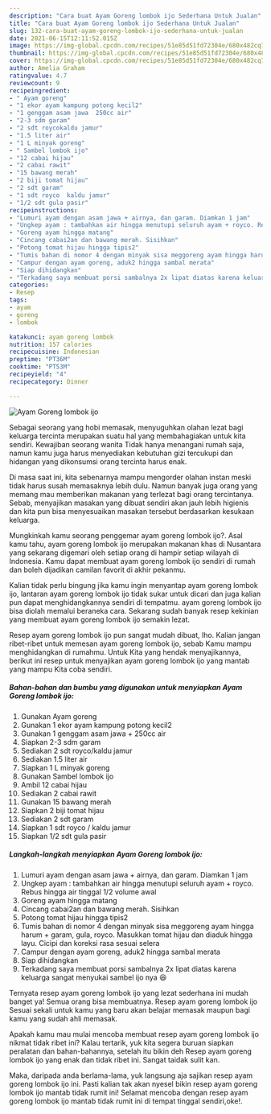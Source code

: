 ```yaml
---
description: "Cara buat Ayam Goreng lombok ijo Sederhana Untuk Jualan"
title: "Cara buat Ayam Goreng lombok ijo Sederhana Untuk Jualan"
slug: 132-cara-buat-ayam-goreng-lombok-ijo-sederhana-untuk-jualan
date: 2021-06-15T12:11:52.015Z
image: https://img-global.cpcdn.com/recipes/51e85d51fd72304e/680x482cq70/ayam-goreng-lombok-ijo-foto-resep-utama.jpg
thumbnail: https://img-global.cpcdn.com/recipes/51e85d51fd72304e/680x482cq70/ayam-goreng-lombok-ijo-foto-resep-utama.jpg
cover: https://img-global.cpcdn.com/recipes/51e85d51fd72304e/680x482cq70/ayam-goreng-lombok-ijo-foto-resep-utama.jpg
author: Amelia Graham
ratingvalue: 4.7
reviewcount: 9
recipeingredient:
- " Ayam goreng"
- "1 ekor ayam kampung potong kecil2"
- "1 genggam asam jawa  250cc air"
- "2-3 sdm garam"
- "2 sdt roycokaldu jamur"
- "1.5 liter air"
- "1 L minyak goreng"
- " Sambel lombok ijo"
- "12 cabai hijau"
- "2 cabai rawit"
- "15 bawang merah"
- "2 biji tomat hijau"
- "2 sdt garam"
- "1 sdt royco  kaldu jamur"
- "1/2 sdt gula pasir"
recipeinstructions:
- "Lumuri ayam dengan asam jawa + airnya, dan garam. Diamkan 1 jam"
- "Ungkep ayam : tambahkan air hingga menutupi seluruh ayam + royco. Rebus hingga air tinggal 1/2 volume awal"
- "Goreng ayam hingga matang"
- "Cincang cabai2an dan bawang merah. Sisihkan"
- "Potong tomat hijau hingga tipis2"
- "Tumis bahan di nomor 4 dengan minyak sisa meggoreng ayam hingga harum + garam, gula, royco. Masukkan tomat hijau dan diaduk hingga layu. Cicipi dan koreksi rasa sesuai selera"
- "Campur dengan ayam goreng, aduk2 hingga sambal merata"
- "Siap dihidangkan"
- "Terkadang saya membuat porsi sambalnya 2x lipat diatas karena keluarga sangat menyukai sambel ijo nya 😆"
categories:
- Resep
tags:
- ayam
- goreng
- lombok

katakunci: ayam goreng lombok 
nutrition: 157 calories
recipecuisine: Indonesian
preptime: "PT36M"
cooktime: "PT53M"
recipeyield: "4"
recipecategory: Dinner

---
```



![Ayam Goreng lombok ijo](https://img-global.cpcdn.com/recipes/51e85d51fd72304e/680x482cq70/ayam-goreng-lombok-ijo-foto-resep-utama.jpg)

Sebagai seorang yang hobi memasak, menyuguhkan olahan lezat bagi keluarga tercinta merupakan suatu hal yang membahagiakan untuk kita sendiri. Kewajiban seorang  wanita Tidak hanya menangani rumah saja, namun kamu juga harus menyediakan kebutuhan gizi tercukupi dan hidangan yang dikonsumsi orang tercinta harus enak.

Di masa  saat ini, kita sebenarnya mampu mengorder olahan instan meski tidak harus susah memasaknya lebih dulu. Namun banyak juga orang yang memang mau memberikan makanan yang terlezat bagi orang tercintanya. Sebab, menyajikan masakan yang dibuat sendiri akan jauh lebih higienis dan kita pun bisa menyesuaikan masakan tersebut berdasarkan kesukaan keluarga. 



Mungkinkah kamu seorang penggemar ayam goreng lombok ijo?. Asal kamu tahu, ayam goreng lombok ijo merupakan makanan khas di Nusantara yang sekarang digemari oleh setiap orang di hampir setiap wilayah di Indonesia. Kamu dapat membuat ayam goreng lombok ijo sendiri di rumah dan boleh dijadikan camilan favorit di akhir pekanmu.

Kalian tidak perlu bingung jika kamu ingin menyantap ayam goreng lombok ijo, lantaran ayam goreng lombok ijo tidak sukar untuk dicari dan juga kalian pun dapat menghidangkannya sendiri di tempatmu. ayam goreng lombok ijo bisa diolah memalui beraneka cara. Sekarang sudah banyak resep kekinian yang membuat ayam goreng lombok ijo semakin lezat.

Resep ayam goreng lombok ijo pun sangat mudah dibuat, lho. Kalian jangan ribet-ribet untuk memesan ayam goreng lombok ijo, sebab Kamu mampu menghidangkan di rumahmu. Untuk Kita yang hendak menyajikannya, berikut ini resep untuk menyajikan ayam goreng lombok ijo yang mantab yang mampu Kita coba sendiri.

<!--inarticleads1-->

##### Bahan-bahan dan bumbu yang digunakan untuk menyiapkan Ayam Goreng lombok ijo:

1. Gunakan  Ayam goreng
1. Gunakan 1 ekor ayam kampung potong kecil2
1. Gunakan 1 genggam asam jawa + 250cc air
1. Siapkan 2-3 sdm garam
1. Sediakan 2 sdt royco/kaldu jamur
1. Sediakan 1.5 liter air
1. Siapkan 1 L minyak goreng
1. Gunakan  Sambel lombok ijo
1. Ambil 12 cabai hijau
1. Sediakan 2 cabai rawit
1. Gunakan 15 bawang merah
1. Siapkan 2 biji tomat hijau
1. Sediakan 2 sdt garam
1. Siapkan 1 sdt royco / kaldu jamur
1. Siapkan 1/2 sdt gula pasir




<!--inarticleads2-->

##### Langkah-langkah menyiapkan Ayam Goreng lombok ijo:

1. Lumuri ayam dengan asam jawa + airnya, dan garam. Diamkan 1 jam
1. Ungkep ayam : tambahkan air hingga menutupi seluruh ayam + royco. Rebus hingga air tinggal 1/2 volume awal
1. Goreng ayam hingga matang
1. Cincang cabai2an dan bawang merah. Sisihkan
1. Potong tomat hijau hingga tipis2
1. Tumis bahan di nomor 4 dengan minyak sisa meggoreng ayam hingga harum + garam, gula, royco. Masukkan tomat hijau dan diaduk hingga layu. Cicipi dan koreksi rasa sesuai selera
1. Campur dengan ayam goreng, aduk2 hingga sambal merata
1. Siap dihidangkan
1. Terkadang saya membuat porsi sambalnya 2x lipat diatas karena keluarga sangat menyukai sambel ijo nya 😆




Ternyata resep ayam goreng lombok ijo yang lezat sederhana ini mudah banget ya! Semua orang bisa membuatnya. Resep ayam goreng lombok ijo Sesuai sekali untuk kamu yang baru akan belajar memasak maupun bagi kamu yang sudah ahli memasak.

Apakah kamu mau mulai mencoba membuat resep ayam goreng lombok ijo nikmat tidak ribet ini? Kalau tertarik, yuk kita segera buruan siapkan peralatan dan bahan-bahannya, setelah itu bikin deh Resep ayam goreng lombok ijo yang enak dan tidak ribet ini. Sangat taidak sulit kan. 

Maka, daripada anda berlama-lama, yuk langsung aja sajikan resep ayam goreng lombok ijo ini. Pasti kalian tak akan nyesel bikin resep ayam goreng lombok ijo mantab tidak rumit ini! Selamat mencoba dengan resep ayam goreng lombok ijo mantab tidak rumit ini di tempat tinggal sendiri,oke!.

